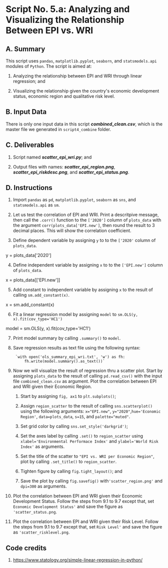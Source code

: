 # Script No. 5.a: Analyzing and Visualizing the Relationship Between EPI vs. WRI

## A. Summary

This script uses `pandas`, `matplotlib.pyplot`, `seaborn`, and `statsmodels.api` modules of `Python`. The script is aimed at:

1. Analyzing the relationship between EPI and WRI through linear regression; and

2. Visualizing the relationship given the country's economic development status, economic region and qualitative risk level.

## B. Input Data

There is only one input data in this script ***combined_clean.csv***, which is the master file we generated in `script4_combine` folder. 

## C. Deliverables

1. Script named ***scatter_epi_wri.py***; and

2. Output files with names: ***scatter_epi_region.png***, ***scatter_epi_riskdesc.png***, and ***scatter_epi_status.png***.

## D. Instructions

1. Import `pandas` as `pd`, `matplotlib.pyplot`, `seaborn` as `sns`, and `statsmodels.api` as `sm`.

2. Let us test the correlation of EPI and WRI. Print a descritpive message, then call the `.corr()` function to the `['2020']` column of `plots_data` with the argument `corr(plots_data['EPI.new']`, then round the result to 3 decimal places. This will show the correlation coefficient.

3. Define dependent variable by assigning `y` to to the `['2020'` column of `plots_data`.

y = plots_data['2020']

4. Define independent variable by assigning `x` to to the `['EPI.new']` column of `plots_data`.

x = plots_data[['EPI.new']]

5. Add constant to independent variable by assigning `x` to the result of calling `sm.add_constant(x)`.

x = sm.add_constant(x)

6. Fit a linear regression model by assigning `model` to `sm.OLS(y, x).fit(cov_type='HC1')`

model = sm.OLS(y, x).fit(cov_type='HC1')

7. Print model summary by calling `.summary()` to `model`.

8. Save regression results as text file using the following syntax:

        `with open('ols_summary_epi_wri.txt', 'w') as fh:
            fh.write(model.summary().as_text())`

9. Now we will visualize the result of regression thru a scatter plot. Start by assigning `plots_data` to the result of calling `pd.read_csv()` with the input file `combined_clean.csv` as argument. Plot the correlation between EPI and WRI given their Economic Region.

    1. Start by assigning `fig, ax1` to `plt.subplots()`;

    2. Assign  `region_scatter` to the result of calling `sns.scatterplot()` using the following arguments: `x="EPI.new"`, `y="2020"`,`hue='Economic Region'`, `data=plots_data`, `s=15`, and `palette="muted"`.

    3. Set grid color by calling `sns.set_style('darkgrid')`;

    4. Set the axes label by calling `.set()` to `region_scatter` using `xlabel='Environmental Performace Index'` and `ylabel='World Risk Index'` as arguments.

    5. Set the title of the scatter to `"EPI vs. WRI per Economic Region"`, plot by calling `.set_title()` to `region_scatter`.

    6. Tighten figure by calling `fig.tight_layout()`; and

    7. Save the plot by calling `fig.savefig()` with`'scatter_region.png'` and `dpi=300` as arguments.

10. Plot the correlation between EPI and WRI given their Economic Development Status. Follow the steps from 9.1 to 9.7 except that, set `Economic Development Status'` and save the figure as `'scatter_status.png`.

10. Plot the correlation between EPI and WRI given their Risk Level. Follow the steps from 9.1 to 9.7 except that, set `Risk Level'` and save the figure as `'scatter_risklevel.png`.



## Code credits

1. https://www.statology.org/simple-linear-regression-in-python/


